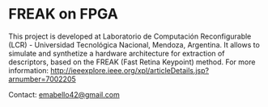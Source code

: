 # FREAK on FPGA
This project is developed at Laboratorio de Computación Reconfigurable (LCR) - Universidad Tecnológica Nacional, Mendoza, Argentina. It allows to simulate and synthetize a hardware architecture for extraction of descriptors, based on the FREAK (Fast Retina Keypoint) method. For more information: http://ieeexplore.ieee.org/xpl/articleDetails.jsp?arnumber=7002205

Contact: emabello42@gmail.com
